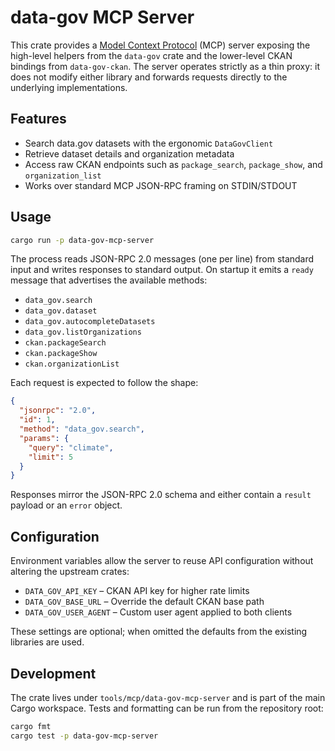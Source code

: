# data-gov MCP Server

This crate provides a [Model Context Protocol](https://modelcontextprotocol.org/) (MCP) server
exposing the high-level helpers from the `data-gov` crate and the lower-level CKAN
bindings from `data-gov-ckan`.  The server operates strictly as a thin proxy: it does
not modify either library and forwards requests directly to the underlying
implementations.

## Features

- Search data.gov datasets with the ergonomic `DataGovClient`
- Retrieve dataset details and organization metadata
- Access raw CKAN endpoints such as `package_search`, `package_show`, and
  `organization_list`
- Works over standard MCP JSON-RPC framing on STDIN/STDOUT

## Usage

```bash
cargo run -p data-gov-mcp-server
```

The process reads JSON-RPC 2.0 messages (one per line) from standard input and
writes responses to standard output.  On startup it emits a `ready` message that
advertises the available methods:

- `data_gov.search`
- `data_gov.dataset`
- `data_gov.autocompleteDatasets`
- `data_gov.listOrganizations`
- `ckan.packageSearch`
- `ckan.packageShow`
- `ckan.organizationList`

Each request is expected to follow the shape:

```json
{
  "jsonrpc": "2.0",
  "id": 1,
  "method": "data_gov.search",
  "params": {
    "query": "climate",
    "limit": 5
  }
}
```

Responses mirror the JSON-RPC 2.0 schema and either contain a `result` payload or
an `error` object.

## Configuration

Environment variables allow the server to reuse API configuration without
altering the upstream crates:

- `DATA_GOV_API_KEY` – CKAN API key for higher rate limits
- `DATA_GOV_BASE_URL` – Override the default CKAN base path
- `DATA_GOV_USER_AGENT` – Custom user agent applied to both clients

These settings are optional; when omitted the defaults from the existing
libraries are used.

## Development

The crate lives under `tools/mcp/data-gov-mcp-server` and is part of the main
Cargo workspace.  Tests and formatting can be run from the repository root:

```bash
cargo fmt
cargo test -p data-gov-mcp-server
```
